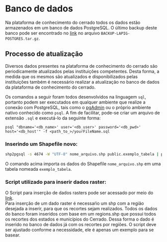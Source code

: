 # Banco de dados

Na plataforma de conhecimento do cerrado todos os dados estão armazenados em um banco de dados PostgreSQL. O último backup deste banco pode ser encontrado no [link](https://drive.google.com/file/d/1QVy34ESbydCgVWkPVD3y5FRm_8yDpza2/view?usp=sharing) no arquivo `BACKUP-LAPIG-POSTGRES.tar.gz`. 

## Processo de atualização

Diversos dados presentes na plataforma de conhecimento do cerrado são periodicamente atualizados pelas instituições competentes. Desta forma, a medida que os mesmos são atualizados e disponibilizados pelas instituições também é necessário realizar a atualização no banco de dados da plataforma de conhecimento do cerrado.

Os comandos a seguir foram todos desenvolvidos na linguagem `sql`, portanto podem ser executados em qualquer ambiente que realize a conexão com PostgreSQL, tais como o [pgAdmin](https://www.pgadmin.org/) ou o próprio ambiente nativo conhecido como `psql`. A fim de facilitar, pode-se criar um arquivo de extensão `.sql` e executá-lo da seguinte forma:

```
psql "dbname='<db_name>' user='<db_user>' password='<db_pwd>' host='<db_host'" -f <path_to_>/yourFileName.sql
```

### Inserindo um Shapefile novo:

``` sh
shp2pgsql -s 4674 -W "UTF-8" nome_arquivo.shp public.exemplo_tabela | psql -h <host_address> -U <db_user> -d <db_name>
```

O comando acima importa os dados do Shapefile `nome_arquivo.shp` em uma tabela nomeada `exemplo_tabela`.

### Script utilizado para inserir dados raster:

 O Script para inserção de dados rasters pode ser acessado por meio do [link](https://github.com/lapig-ufg/cepf-cerrado-platform/tree/master/devops).<br>
Para inserção de um dado raster é necessaŕio um shp com a região desejada a inserir, para que os recortes sejam realizados. Todos os dados do banco foram inseridos com base em um regions.shp que possui todos os recortes dos estados e municípios do Cerrado. Dessa forma o dado é inserido no banco de dados já com os recortes por regiões. O script deve ser ajustado conforme a necessidade, ele é apenas um exemplo para se basear.
